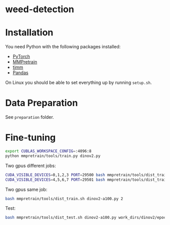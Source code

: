 # weed-detection

# Installation
You need Python with the following packages installed:
- [PyTorch](https://pytorch.org/get-started/locally/)
- [MMPretrain](https://mmpretrain.readthedocs.io/en/latest/get_started.html)
- [timm](https://timm.fast.ai/)
- [Pandas](https://pandas.pydata.org/pandas-docs/stable/getting_started/)

On Linux you should be able to set everything up by running `setup.sh`.

# Data Preparation
See `preparation` folder.

# Fine-tuning
```bash
export CUBLAS_WORKSPACE_CONFIG=:4096:8
python mmpretrain/tools/train.py dinov2.py
```

Two gpus different jobs:
```bash
CUDA_VISIBLE_DEVICES=0,1,2,3 PORT=29500 bash mmpretrain/tools/dist_train.sh dinov2.py 4
CUDA_VISIBLE_DEVICES=4,5,6,7 PORT=29501 bash mmpretrain/tools/dist_train.sh dinov2-nomix.py 4
```

Two gpus same job:
```bash
bash mmpretrain/tools/dist_train.sh dinov2-a100.py 2
```

Test:
```bash
bash mmpretrain/tools/dist_test.sh dinov2-a100.py work_dirs/dinov2/epoch_1.pth 2
```

